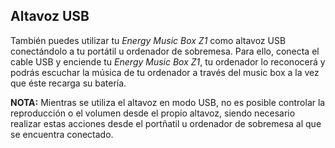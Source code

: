 ## Altavoz USB

También puedes utilizar tu *Energy Music Box Z1* como altavoz USB conectándolo a tu portátil u ordenador de sobremesa. Para ello, conecta el cable USB y enciende tu *Energy Music Box Z1*, tu ordenador lo reconocerá y podrás escuchar la música de tu ordenador a través del music box a la vez que éste recarga su batería.

**NOTA:** Mientras se utiliza el altavoz en modo USB, no es posible controlar la reproducción o el volumen desde el propio altavoz, siendo necesario realizar estas acciones desde el portñatil u ordenador de sobremesa al que se encuentra conectado.
